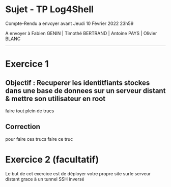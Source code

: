 # Sujet - TP Log4Shell
Compte-Rendu a envoyer avant Jeudi 10 Février 2022 23h59

A envoyer à Fabien GENIN | Timothé BERTRAND | Antoine PAYS | Olivier BLANC 

- - -


# Exercice 1

## Objectif : Recuperer les identitfiants stockes dans une base de donnees sur un serveur distant & mettre son utilisateur en root

faire tout plein de trucs


## Correction
pour faire ces trucs faire ce truc

# Exercice 2 (facultatif)
Le but de cet exercice est de déployer votre propre site surle serveur distant grace à un tunnel SSH inversé
